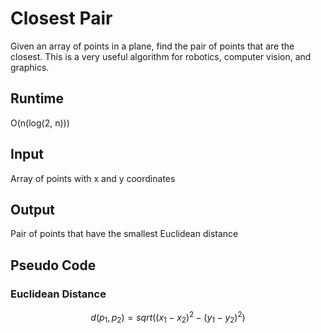 # Closest Pair

Given an array of points in a plane, find the pair of points that are the
closest. This is a very useful algorithm for robotics, computer vision, and
graphics.

## Runtime
O(n(log(2, n)))

## Input
Array of points with x and y coordinates

## Output
Pair of points that have the smallest Euclidean distance

## Pseudo Code

### Euclidean Distance
``` math
d(p_1, p_2) = sqrt((x_1-x_2)^2-(y_1-y_2)^2)
```
